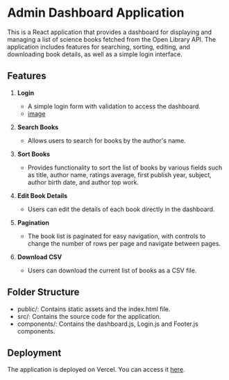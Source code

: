 # Admin Dashboard Application

This is a React application that provides a dashboard for displaying and managing a list of science books fetched from the Open Library API. The application includes features for searching, sorting, editing, and downloading book details, as well as a simple login interface.

## Features

1. **Login**
   - A simple login form with validation to access the dashboard.
   - [image](https://github.com/devkmaan/book-dashboard/assets/140909236/f5ab92d3-1b8c-47c1-85c4-900c8b2d8e70)

2. **Search Books**
   - Allows users to search for books by the author's name.
3. **Sort Books**
   - Provides functionality to sort the list of books by various fields such as title, author name, ratings average, first publish year, subject, author birth date, and author top work.
4. **Edit Book Details**
   - Users can edit the details of each book directly in the dashboard.
5. **Pagination**
   - The book list is paginated for easy navigation, with controls to change the number of rows per page and navigate between pages.
6. **Download CSV**
   - Users can download the current list of books as a CSV file.

## Folder Structure

- public/: Contains static assets and the index.html file.
- src/: Contains the source code for the application.
- components/: Contains the dashboard.js, Login.js and Footer.js components.

## Deployment
The application is deployed on Vercel. You can access it [here](https://nua-assignment-dev.vercel.app/).

